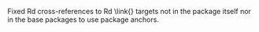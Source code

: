 Fixed Rd cross-references to Rd \link{} targets not in the package 
itself nor in the base packages to use package anchors.